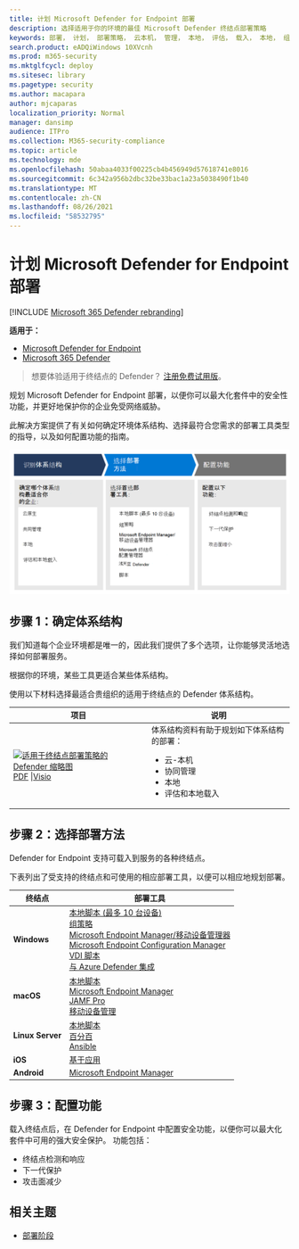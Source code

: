 ```yaml
---
title: 计划 Microsoft Defender for Endpoint 部署
description: 选择适用于你的环境的最佳 Microsoft Defender 终结点部署策略
keywords: 部署， 计划， 部署策略， 云本机， 管理， 本地， 评估， 载入， 本地， 组策略， gp， 终结点管理器， mem
search.product: eADQiWindows 10XVcnh
ms.prod: m365-security
ms.mktglfcycl: deploy
ms.sitesec: library
ms.pagetype: security
ms.author: macapara
author: mjcaparas
localization_priority: Normal
manager: dansimp
audience: ITPro
ms.collection: M365-security-compliance
ms.topic: article
ms.technology: mde
ms.openlocfilehash: 50abaa4033f00225cb4b456949d57618741e8016
ms.sourcegitcommit: 6c342a956b2dbc32be33bac1a23a5038490f1b40
ms.translationtype: MT
ms.contentlocale: zh-CN
ms.lasthandoff: 08/26/2021
ms.locfileid: "58532795"
---
```

# <a name="plan-your-microsoft-defender-for-endpoint-deployment"></a>计划 Microsoft Defender for Endpoint 部署

[!INCLUDE [Microsoft 365 Defender rebranding](../../includes/microsoft-defender.md)]

**适用于：**
- [Microsoft Defender for Endpoint](https://go.microsoft.com/fwlink/p/?linkid=2154037)
- [Microsoft 365 Defender](https://go.microsoft.com/fwlink/?linkid=2118804)

> 想要体验适用于终结点的 Defender？ [注册免费试用版](https://signup.microsoft.com/create-account/signup?products=7f379fee-c4f9-4278-b0a1-e4c8c2fcdf7e&ru=https://aka.ms/MDEp2OpenTrial?ocid=docs-wdatp-secopsdashboard-abovefoldlink)。

规划 Microsoft Defender for Endpoint 部署，以便你可以最大化套件中的安全性功能，并更好地保护你的企业免受网络威胁。

此解决方案提供了有关如何确定环境体系结构、选择最符合您需求的部署工具类型的指导，以及如何配置功能的指南。

![部署流的图像](images/deployment-guide-plan.png)

## <a name="step-1-identify-architecture"></a>步骤 1：确定体系结构

我们知道每个企业环境都是唯一的，因此我们提供了多个选项，让你能够灵活地选择如何部署服务。

根据你的环境，某些工具更适合某些体系结构。

使用以下材料选择最适合贵组织的适用于终结点的 Defender 体系结构。

|项目|说明|
|---|---|
|[![适用于终结点部署策略的 Defender 缩略图](images/mdatp-deployment-strategy.png)](https://github.com/MicrosoftDocs/microsoft-365-docs/raw/public/microsoft-365/security/defender-endpoint/downloads/mdatp-deployment-strategy.pdf) <br> [PDF](https://github.com/MicrosoftDocs/microsoft-365-docs/raw/public/microsoft-365/security/defender-endpoint/downloads/mdatp-deployment-strategy.pdf) \|[Visio](https://github.com/MicrosoftDocs/microsoft-365-docs/raw/public/microsoft-365/security/defender-endpoint/downloads/mdatp-deployment-strategy.vsdx)  |体系结构资料有助于规划如下体系结构的部署： <ul><li>云-本机</li><li>协同管理</li><li>本地</li><li>评估和本地载入</li></ul>|

## <a name="step-2-select-deployment-method"></a>步骤 2：选择部署方法

Defender for Endpoint 支持可载入到服务的各种终结点。

下表列出了受支持的终结点和可使用的相应部署工具，以便可以相应地规划部署。

|终结点|部署工具|
|---|---|
|**Windows**|[本地脚本 (最多 10 台设备) ](configure-endpoints-script.md) <br>  [组策略](configure-endpoints-gp.md) <br>  [Microsoft Endpoint Manager/移动设备管理器](configure-endpoints-mdm.md) <br>   [Microsoft Endpoint Configuration Manager](configure-endpoints-sccm.md) <br> [VDI 脚本](configure-endpoints-vdi.md) <br> [与 Azure Defender 集成](configure-server-endpoints.md#integration-with-azure-defender)|
|**macOS**|[本地脚本](mac-install-manually.md) <br> [Microsoft Endpoint Manager](mac-install-with-intune.md) <br> [JAMF Pro](mac-install-with-jamf.md) <br> [移动设备管理](mac-install-with-other-mdm.md)|
|**Linux Server**|[本地脚本](linux-install-manually.md) <br> [百分百](linux-install-with-puppet.md) <br> [Ansible](linux-install-with-ansible.md)|
|**iOS**|[基于应用](ios-install.md)|
|**Android**|[Microsoft Endpoint Manager](android-intune.md)|

## <a name="step-3-configure-capabilities"></a>步骤 3：配置功能

载入终结点后，在 Defender for Endpoint 中配置安全功能，以便你可以最大化套件中可用的强大安全保护。 功能包括：

- 终结点检测和响应
- 下一代保护
- 攻击面减少

## <a name="related-topics"></a>相关主题

- [部署阶段](deployment-phases.md)
